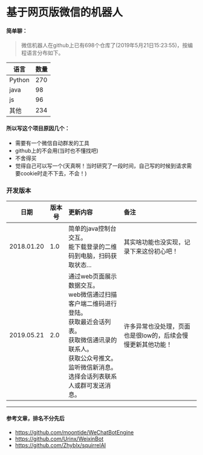 # 基于网页版微信的机器人

#### 简单聊：
> 微信机器人在github上已有698个仓库了(2019年5月21日15:23:55)，按编程语言分布如下。

语言 | 数量
-------------|------------
Python|270
java|98
js|96
其他|234

#### 所以写这个项目原因几个：

+ 需要有一个微信自动群发的工具
+ github上的不会用(当时也不懂找吧)
+ 不舍得买
+ 觉得自己可以写一个(天真啊！当时研究了一段时间，自己写的时候到请求需要cookie时走不下去，不会！)


### 开发版本

日期 | 版本号 | 更新内容 | 备注
---------------------------|-----------|:------------------------------|:----------
2018.01.20     | 1.0       | 简单的java控制台交互。<br/>能下载登录的二维码到电脑，扫码获取状态... | 其实啥功能也没实现，记录下来这份初心吧！
2019.05.21     | 2.0       | 通过web页面展示数据交互。<br/>web微信通过扫描客户端二维码进行登陆。<br/>获取最近会话列表。<br/>获取微信通讯录的联系人。<br/>获取公众号推文。<br/>监听微信新消息。<br/>选择会话列表联系人或群可发送消息。 | 许多异常也没处理，页面也是很low的，后续会慢慢更新其他功能！


---
#### 参考文章，排名不分先后
+ https://github.com/moontide/WeChatBotEngine
+ https://github.com/Urinx/WeixinBot
+ https://github.com/Zhyblx/squirrelAI
